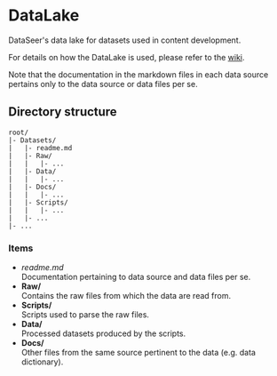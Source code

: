 # DataLake
DataSeer's data lake for datasets used in content development.

For details on how the DataLake is used, please refer to the [wiki](https://github.com/dataseer-carl/data-lake/wiki).

Note that the documentation in the markdown files in each data source pertains only to the data source or data files per se.

## Directory structure

```
root/
|- Datasets/
|	|- readme.md
|	|- Raw/
|	|	|- ...
|	|- Data/
|	|	|- ...
|	|- Docs/
|	|	|- ...
|	|- Scripts/
|	|	|- ...
|	|- ...
|- ...
```	
### Items

* *readme.md*<br/>
	Documentation pertaining to data source and data files per se.
* **Raw/**<br/>
	Contains the raw files from which the data are read from.
* **Scripts/**<br/>
	Scripts used to parse the raw files.
* **Data/**<br/>
	Processed datasets produced by the scripts.
* **Docs/**<br/>
	Other files from the same source pertinent to the data (e.g. data dictionary).
